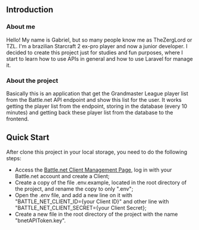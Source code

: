 ## Introduction

### About me

Hello! My name is Gabriel, but so many people know me as TheZergLord or TZL. I'm a brazilian Starcraft 2 ex-pro player and now a junior developer.
I decided to create this project just for studies and fun purposes, where I start to learn how to use APIs in general and how to use Laravel for manage it.

### About the project

Basically this is an application that get the Grandmaster League player list from the Battle.net API endpoint and show this list for the user.
It works getting the player list from the endpoint, storing in the database (every 10 minutes) and getting back these player list from the database to the frontend.

## Quick Start

After clone this project in your local storage, you need to do the following steps:

- Access the [Battle.net Client Management Page](https://develop.battle.net/access/clients), log in with your Battle.net account and create a Client;
- Create a copy of the file .env.example, located in the root directory of the project, and rename the copy to only ".env";
- Open the .env file, and add a new line on it with "BATTLE_NET_CLIENT_ID={your Client ID}" and other line with "BATTLE_NET_CLIENT_SECRET={your Client Secret};
- Create a new file in the root directory of the project with the name "bnetAPIToken.key".
